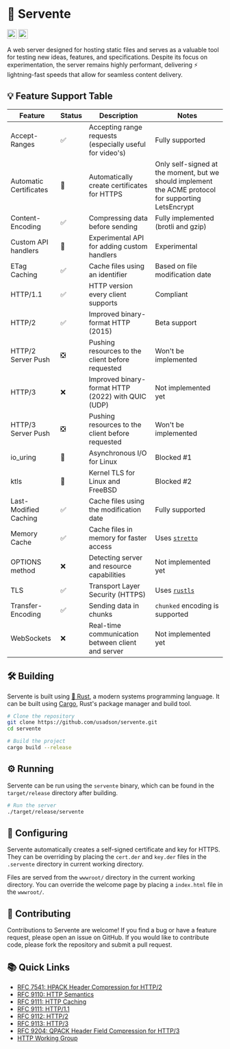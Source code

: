 # 🚀 Servente
[<img alt="GitHub Actions build status" src="https://img.shields.io/github/actions/workflow/status/usadson/servente/rust.yml?logo=Github-Actions&style=for-the-badge" height="22">](https://github.com/usadson/servente/actions/)
[<img alt="Travis CI build status" src="https://img.shields.io/github/actions/workflow/status/usadson/servente/rust.yml?logo=travis&style=for-the-badge" height="22">](https://app.travis-ci.com/github/usadson/servente)

A web server designed for hosting static files and serves as a valuable tool for
testing new ideas, features, and specifications. Despite its focus on
experimentation, the server remains highly performant, delivering
⚡ lightning-fast speeds that allow for seamless content delivery.

## 💡 Feature Support Table
| Feature                   | Status | Description                                              | Notes                                                                                                 |
| ------------------------- | ------ | -------------------------------------------------------- | ----------------------------------------------------------------------------------------------------- |
| Accept-Ranges             | ✅     | Accepting range requests (especially useful for video's) | Fully supported                                                                                       |
| Automatic Certificates    | 🤕     | Automatically create certificates for HTTPS              | Only self-signed at the moment, but we should implement the ACME protocol for supporting LetsEncrypt  |
| Content-Encoding          | ✅     | Compressing data before sending                          | Fully implemented (brotli and gzip)                                                                   |
| Custom API handlers       | 🤕     | Experimental API for adding custom handlers              | Experimental                                                                                          |
| ETag Caching              | ✅     | Cache files using an identifier                          | Based on file modification date                                                                       |
| HTTP/1.1                  | ✅     | HTTP version every client supports                       | Compliant                                                                                             |
| HTTP/2                    | ✅     | Improved binary-format HTTP (2015)                       | Beta support                                                                                          |
| HTTP/2 Server Push        | ❎     | Pushing resources to the client before requested         | Won't be implemented                                                                                  |
| HTTP/3                    | ❌     | Improved binary-format HTTP (2022) with QUIC (UDP)       | Not implemented yet                                                                                   |
| HTTP/3 Server Push        | ❎     | Pushing resources to the client before requested         | Won't be implemented                                                                                  |
| io_uring                  | 🚧     | Asynchronous I/O for Linux                               | Blocked #1                                                                                            |
| ktls                      | 🚧     | Kernel TLS for Linux and FreeBSD                         | Blocked #2                                                                                            |
| Last-Modified Caching     | ✅     | Cache files using the modification date                  | Fully supported                                                                                       |
| Memory Cache              | ✅     | Cache files in memory for faster access                  | Uses [`stretto`](https://docs.rs/stretto/latest/stretto/)                                             |
| OPTIONS method            | ❌     | Detecting server and resource capabilities               | Not implemented yet                                                                                   |
| TLS                       | ✅     | Transport Layer Security (HTTPS)                         | Uses [`rustls`](https://docs.rs/rustls/latest/rustls/)                                                |
| Transfer-Encoding         | ✅     | Sending data in chunks                                   | `chunked` encoding is supported                                                                       |
| WebSockets                | ❌     | Real-time communication between client and server        | Not implemented yet                                                                                   |


## 🛠️ Building
Servente is built using [🦀 Rust](https://www.rust-lang.org/), a modern systems
programming language. It can be built using [Cargo](https://doc.rust-lang.org/cargo/),
Rust's package manager and build tool.

```bash
# Clone the repository
git clone https://github.com/usadson/servente.git
cd servente

# Build the project
cargo build --release
```

## ⚙️ Running
Servente can be run using the `servente` binary, which can be found in the
`target/release` directory after building.

```bash
# Run the server
./target/release/servente
```

## 🏃 Configuring
Servente automatically creates a self-signed certificate and key for HTTPS. They
can be overriding by placing the `cert.der` and `key.der` files in the `.servente`
directory in current working directory.

Files are served from the `wwwroot/` directory in the current working directory.
You can override the welcome page by placing a `index.html` file in the `wwwroot/`.

## 🎁 Contributing
Contributions to Servente are welcome! If you find a bug or have a feature
request, please open an issue on GitHub. If you would like to contribute code,
please fork the repository and submit a pull request.

## 📚 Quick Links
* [RFC 7541: HPACK Header Compression for HTTP/2](https://httpwg.org/specs/rfc7541.html)
* [RFC 9110: HTTP Semantics](https://www.rfc-editor.org/rfc/rfc9110.html)
* [RFC 9111: HTTP Caching](https://www.rfc-editor.org/rfc/rfc9111.html)
* [RFC 9111: HTTP/1.1](https://www.rfc-editor.org/rfc/rfc9112.html)
* [RFC 9112: HTTP/2](https://www.rfc-editor.org/rfc/rfc9113.html)
* [RFC 9113: HTTP/3](https://www.rfc-editor.org/rfc/rfc9114.html)
* [RFC 9204: QPACK Header Field Compression for HTTP/3](https://httpwg.org/specs/rfc9204.html)
* [HTTP Working Group](https://httpwg.org/)
